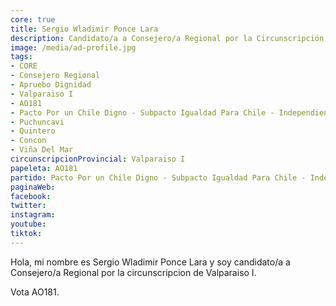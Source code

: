 ```yaml
---
core: true
title: Sergio Wladimir Ponce Lara
description: Candidato/a a Consejero/a Regional por la Circunscripción de Valparaiso I
image: /media/ad-profile.jpg
tags:
- CORE
- Consejero Regional
- Apruebo Dignidad
- Valparaiso I
- AO181
- Pacto Por un Chile Digno - Subpacto Igualdad Para Chile - Independientes
- Puchuncavi
- Quintero
- Concon
- Viña Del Mar
circunscripcionProvincial: Valparaiso I
papeleta: AO181
partido: Pacto Por un Chile Digno - Subpacto Igualdad Para Chile - Independientes
paginaWeb:
facebook:
twitter:
instagram:
youtube:
tiktok:
---
```

Hola, mi nombre es Sergio Wladimir Ponce Lara y soy candidato/a a Consejero/a Regional por la circunscripcion de Valparaiso I.

Vota AO181.